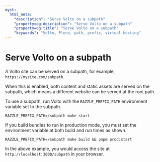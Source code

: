 ```yaml
---
myst:
  html_meta:
    "description": "Serve Volto on a subpath"
    "property=og:description": "Serve Volto on a subpath"
    "property=og:title": "Serve Volto on a subpath"
    "keywords": "Volto, Plone, path, prefix, virtual hosting"
---
```


# Serve Volto on a subpath

A Volto site can be served on a subpath, for example, `https://mysite.com/subpath`.

When this is enabled, both content and static assets are served on the subpath, which means a different website can be served at the root path.

To use a subpath, run Volto with the `RAZZLE_PREFIX_PATH` environment variable set to the subpath.

```shell
RAZZLE_PREFIX_PATH=/subpath make start
```

If you build bundles to run in production mode, you must set the environment variable at both build and run times as shown.

```shell
RAZZLE_PREFIX_PATH=/subpath make build && pnpm prod:start
```

In the above example, you would access the site at `http://localhost:3000/subpath` in your browser.
